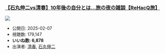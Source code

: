 ### [【石丸伸二vs清春】10年後の自分とは…旅の夜の雑談【ReHacQ旅】](https://www.youtube.com/watch?v=sT-2mKXHPm8)
[![](https://img.youtube.com/vi/sT-2mKXHPm8/sddefault.jpg)](https://www.youtube.com/watch?v=sT-2mKXHPm8)
-   公開日: 2025-02-07
-   視聴数: 179,147
-   **いいね数: 6,878**
-   出演者: [清春](/rehacq_fan/people/清春 "wikilink"), [石丸伸二](/rehacq_fan/people/石丸伸二 "wikilink")
